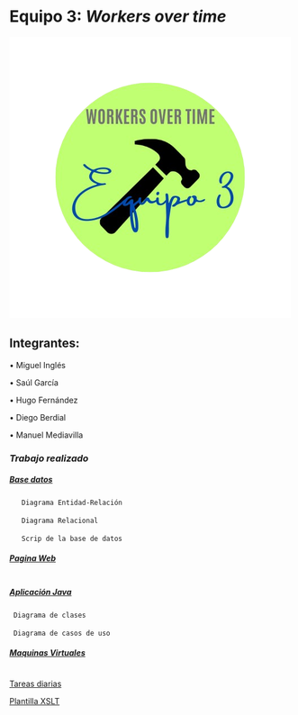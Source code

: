 #  Equipo 3: ***Workers over time*** 

![fotogrupo](https://github.com/MiguelIGP23/DAM1_EQUIPO3_2425/blob/3f5ea1979c010453d8dcf32c20f4847859d476e7/equipo3/Documentos%20generales/Equipo_1-removebg-preview.png)

## Integrantes: 
• Miguel Inglés   

• Saúl García  

• Hugo Fernández 

• Diego Berdial 

• Manuel Mediavilla  

### *Trabajo realizado*

##### *[Base datos](https://github.com/MiguelIGP23/DAM1_EQUIPO3_2425/blob/3b9201ac6d641e2f50e5fa8975bbe9cd21f94942/equipo3/Bases%20de%20Datos/README.md)*
````
   Diagrama Entidad-Relación

   Diagrama Relacional

   Scrip de la base de datos
````
##### *[Pagina Web](https://github.com/MiguelIGP23/DAM1_EQUIPO3_2425/blob/facf78deb56d6d9b239447fd67bcbbc598f7ff2b/equipo3/Lenguaje%20de%20Marcas/README.md)*
````

````
##### *[Aplicación Java](https://github.com/MiguelIGP23/DAM1_EQUIPO3_2425/blob/27b4bc6b6401da3fabda39f5764755096f52c3a5/equipo3/Entornos%20de%20Desarrollo/Readme.md)*
````
 Diagrama de clases

 Diagrama de casos de uso
````
##### *[Maquinas Virtuales](https://github.com/MiguelIGP23/DAM1_EQUIPO3_2425/blob/604387f7c28abd791357ceec6308c64f7b14b402/equipo3/Sistemas%20Inform%C3%A1ticos/README.md)*
````

````


[Tareas diarias](https://github.com/MiguelIGP23/DAM1_EQUIPO3_2425/blob/main/equipo3/Documentos%20generales/tareas%20diarias.pdf)


[Plantilla XSLT](https://github.com/MiguelIGP23/DAM1_EQUIPO3_2425/blob/main/equipo3/Lenguaje%20de%20Marcas/plantilla-xslt-rutas.xslt)



